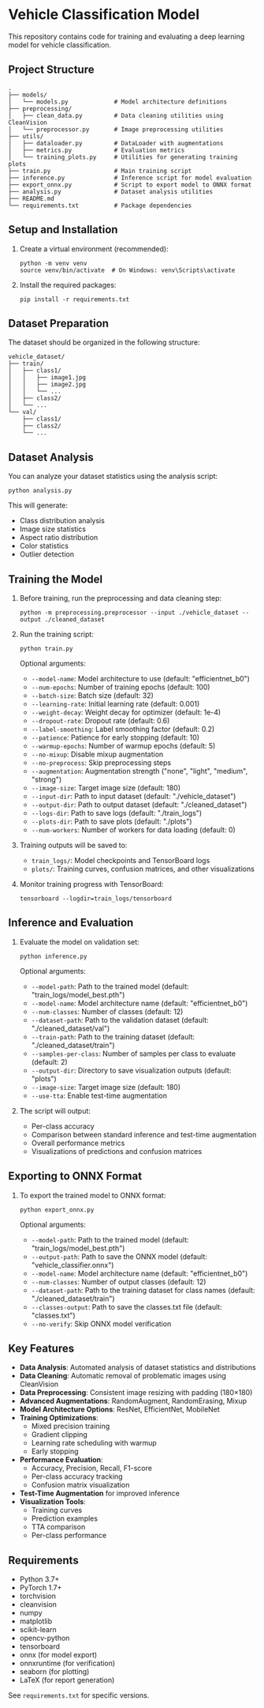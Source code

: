 # Vehicle Classification Model

This repository contains code for training and evaluating a deep learning model for vehicle classification.

## Project Structure

```
.
├── models/
│   └── models.py             # Model architecture definitions
├── preprocessing/
│   ├── clean_data.py         # Data cleaning utilities using CleanVision
│   └── preprocessor.py       # Image preprocessing utilities
├── utils/
│   ├── dataloader.py         # DataLoader with augmentations
│   ├── metrics.py            # Evaluation metrics
│   └── training_plots.py     # Utilities for generating training plots
├── train.py                  # Main training script
├── inference.py              # Inference script for model evaluation
├── export_onnx.py            # Script to export model to ONNX format
├── analysis.py               # Dataset analysis utilities
├── README.md
└── requirements.txt          # Package dependencies
```

## Setup and Installation

1. Create a virtual environment (recommended):
   ```
   python -m venv venv
   source venv/bin/activate  # On Windows: venv\Scripts\activate
   ```

2. Install the required packages:
   ```
   pip install -r requirements.txt
   ```

## Dataset Preparation

The dataset should be organized in the following structure:
```
vehicle_dataset/
├── train/
│   ├── class1/
│   │   ├── image1.jpg
│   │   ├── image2.jpg
│   │   └── ...
│   ├── class2/
│   └── ...
└── val/
    ├── class1/
    ├── class2/
    └── ...
```

## Dataset Analysis

You can analyze your dataset statistics using the analysis script:

```
python analysis.py
```

This will generate:
- Class distribution analysis
- Image size statistics
- Aspect ratio distribution
- Color statistics
- Outlier detection

## Training the Model

1. Before training, run the preprocessing and data cleaning step:
   ```
   python -m preprocessing.preprocessor --input ./vehicle_dataset --output ./cleaned_dataset
   ```

2. Run the training script:
   ```
   python train.py
   ```

   Optional arguments:
   - `--model-name`: Model architecture to use (default: "efficientnet_b0")
   - `--num-epochs`: Number of training epochs (default: 100)
   - `--batch-size`: Batch size (default: 32)
   - `--learning-rate`: Initial learning rate (default: 0.001)
   - `--weight-decay`: Weight decay for optimizer (default: 1e-4)
   - `--dropout-rate`: Dropout rate (default: 0.6)
   - `--label-smoothing`: Label smoothing factor (default: 0.2)
   - `--patience`: Patience for early stopping (default: 10)
   - `--warmup-epochs`: Number of warmup epochs (default: 5)
   - `--no-mixup`: Disable mixup augmentation
   - `--no-preprocess`: Skip preprocessing steps
   - `--augmentation`: Augmentation strength ("none", "light", "medium", "strong")
   - `--image-size`: Target image size (default: 180)
   - `--input-dir`: Path to input dataset (default: "./vehicle_dataset")
   - `--output-dir`: Path to output dataset (default: "./cleaned_dataset")
   - `--logs-dir`: Path to save logs (default: "./train_logs")
   - `--plots-dir`: Path to save plots (default: "./plots")
   - `--num-workers`: Number of workers for data loading (default: 0)

3. Training outputs will be saved to:
   - `train_logs/`: Model checkpoints and TensorBoard logs
   - `plots/`: Training curves, confusion matrices, and other visualizations

4. Monitor training progress with TensorBoard:
   ```
   tensorboard --logdir=train_logs/tensorboard
   ```

## Inference and Evaluation

1. Evaluate the model on validation set:
   ```
   python inference.py
   ```

   Optional arguments:
   - `--model-path`: Path to the trained model (default: "train_logs/model_best.pth")
   - `--model-name`: Model architecture name (default: "efficientnet_b0")
   - `--num-classes`: Number of classes (default: 12)
   - `--dataset-path`: Path to the validation dataset (default: "./cleaned_dataset/val")
   - `--train-path`: Path to the training dataset (default: "./cleaned_dataset/train")
   - `--samples-per-class`: Number of samples per class to evaluate (default: 2)
   - `--output-dir`: Directory to save visualization outputs (default: "plots")
   - `--image-size`: Target image size (default: 180)
   - `--use-tta`: Enable test-time augmentation

2. The script will output:
   - Per-class accuracy
   - Comparison between standard inference and test-time augmentation
   - Overall performance metrics
   - Visualizations of predictions and confusion matrices

## Exporting to ONNX Format

1. To export the trained model to ONNX format:
   ```
   python export_onnx.py
   ```

   Optional arguments:
   - `--model-path`: Path to the trained model (default: "train_logs/model_best.pth")
   - `--output-path`: Path to save the ONNX model (default: "vehicle_classifier.onnx")
   - `--model-name`: Model architecture name (default: "efficientnet_b0")
   - `--num-classes`: Number of output classes (default: 12)
   - `--dataset-path`: Path to the training dataset for class names (default: "./cleaned_dataset/train")
   - `--classes-output`: Path to save the classes.txt file (default: "classes.txt")
   - `--no-verify`: Skip ONNX model verification

## Key Features

- **Data Analysis**: Automated analysis of dataset statistics and distributions
- **Data Cleaning**: Automatic removal of problematic images using CleanVision
- **Data Preprocessing**: Consistent image resizing with padding (180×180)
- **Advanced Augmentations**: RandomAugment, RandomErasing, Mixup
- **Model Architecture Options**: ResNet, EfficientNet, MobileNet
- **Training Optimizations**:
  - Mixed precision training
  - Gradient clipping
  - Learning rate scheduling with warmup
  - Early stopping
- **Performance Evaluation**:
  - Accuracy, Precision, Recall, F1-score
  - Per-class accuracy tracking
  - Confusion matrix visualization
- **Test-Time Augmentation** for improved inference
- **Visualization Tools**:
  - Training curves
  - Prediction examples
  - TTA comparison
  - Per-class performance

## Requirements

- Python 3.7+
- PyTorch 1.7+
- torchvision
- cleanvision
- numpy
- matplotlib
- scikit-learn
- opencv-python
- tensorboard
- onnx (for model export)
- onnxruntime (for verification)
- seaborn (for plotting)
- LaTeX (for report generation)

See `requirements.txt` for specific versions.
